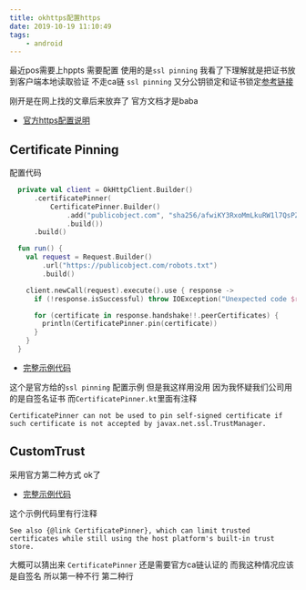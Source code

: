 ```yaml
---
title: okhttps配置https
date: 2019-10-19 11:10:49
tags: 
    - android
---
```

最近pos需要上hppts 需要配置 使用的是`ssl pinning` 我看了下理解就是把证书放到客户端本地读取验证 不走ca链 `ssl pinning` 又分公钥锁定和证书锁定[参考链接](https://www.infinisign.com/faq/what-is-ssl-pinning)

刚开是在网上找的文章后来放弃了 官方文档才是baba

- [官方https配置说明](https://square.github.io/okhttp/https/)
<!-- more -->

## Certificate Pinning
配置代码
```kotlin
  private val client = OkHttpClient.Builder()
      .certificatePinner(
          CertificatePinner.Builder()
              .add("publicobject.com", "sha256/afwiKY3RxoMmLkuRW1l7QsPZTJPwDS2pdDROQjXw8ig=")
              .build())
      .build()

  fun run() {
    val request = Request.Builder()
        .url("https://publicobject.com/robots.txt")
        .build()

    client.newCall(request).execute().use { response ->
      if (!response.isSuccessful) throw IOException("Unexpected code $response")

      for (certificate in response.handshake!!.peerCertificates) {
        println(CertificatePinner.pin(certificate))
      }
    }
  }
```
- [完整示例代码](https://github.com/square/okhttp/blob/ba2c676aaf2b825528955f61dd43004a5bd9ca98/okhttp/src/main/java/okhttp3/CertificatePinner.kt)

这个是官方给的`ssl pinning` 配置示例 但是我这样用没用 因为我怀疑我们公司用的是自签名证书 而`CertificatePinner.kt`里面有注释

`CertificatePinner can not be used to pin self-signed certificate if such certificate is not accepted by javax.net.ssl.TrustManager.`

## CustomTrust
采用官方第二种方式 ok了
- [完整示例代码](https://github.com/square/okhttp/blob/master/samples/guide/src/main/java/okhttp3/recipes/CustomTrust.java)

这个示例代码里有行注释

`See also {@link CertificatePinner}, which can limit trusted certificates while still using the host platform's built-in trust store.`

 大概可以猜出来 `CertificatePinner` 还是需要官方ca链认证的 而我这种情况应该是自签名 所以第一种不行 第二种行 
